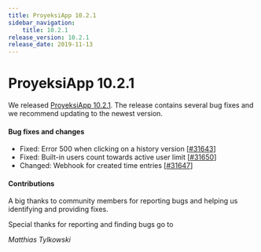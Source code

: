 ```yaml
---
title: ProyeksiApp 10.2.1
sidebar_navigation:
    title: 10.2.1
release_version: 10.2.1
release_date: 2019-11-13
---
```


# ProyeksiApp 10.2.1

We released [ProyeksiApp 10.2.1](https://community.openproject.com/versions/1404).
The release contains several bug fixes and we recommend updating to the newest version.



#### Bug fixes and changes

- Fixed: Error 500 when clicking on a history version [[#31643](https://community.openproject.com/wp/31643)]
- Fixed: Built-in users count towards active user limit [[#31650](https://community.openproject.com/wp/31650)]
- Changed: Webhook for created time entries [[#31647](https://community.openproject.com/wp/31647)]

#### Contributions

A big thanks to community members for reporting bugs and helping us identifying and providing fixes.

Special thanks for reporting and finding bugs go to

*Matthias Tylkowski*

